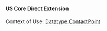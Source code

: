 #### US Core Direct Extension



Context of Use: [Datatype ContactPoint]({{site.data.fhir.path}}/datatypes.html#contactpoint)
